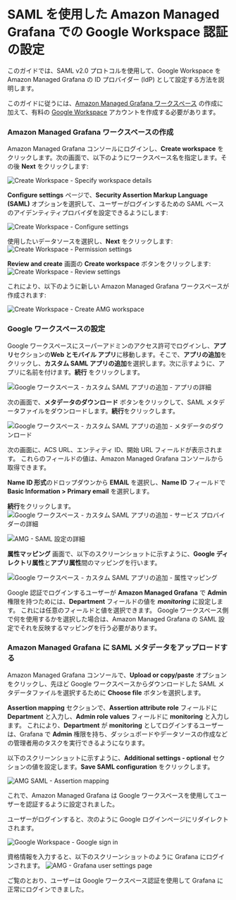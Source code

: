 # SAML を使用した Amazon Managed Grafana での Google Workspace 認証の設定

このガイドでは、SAML v2.0 プロトコルを使用して、Google Workspace を Amazon Managed Grafana の ID プロバイダー (IdP) として設定する方法を説明します。

このガイドに従うには、[Amazon Managed Grafana ワークスペース][amg-ws] の作成に加えて、有料の [Google Workspace][google-workspaces] アカウントを作成する必要があります。

### Amazon Managed Grafana ワークスペースの作成

Amazon Managed Grafana コンソールにログインし、**Create workspace** をクリックします。次の画面で、以下のようにワークスペース名を指定します。その後 **Next** をクリックします:

![Create Workspace - Specify workspace details](../images/amg-saml-google-auth/1.png)

**Configure settings** ページで、**Security Assertion Markup Language (SAML)** オプションを選択して、ユーザーがログインするための SAML ベースのアイデンティティプロバイダを設定できるようにします:

![Create Workspace - Configure settings](../images/amg-saml-google-auth/2.png)

使用したいデータソースを選択し、**Next** をクリックします:
![Create Workspace - Permission settings](../images/amg-saml-google-auth/3.png)

**Review and create** 画面の **Create workspace** ボタンをクリックします:
![Create Workspace - Review settings](../images/amg-saml-google-auth/4.png)

これにより、以下のように新しい Amazon Managed Grafana ワークスペースが作成されます:

![Create Workspace - Create AMG workspace](../images/amg-saml-google-auth/5.png)

### Google ワークスペースの設定

Google ワークスペースにスーパーアドミンのアクセス許可でログインし、**アプリ**セクションの**Web とモバイル アプリ**に移動します。そこで、**アプリの追加**をクリックし、**カスタム SAML アプリの追加**を選択します。次に示すように、アプリに名前を付けます。**続行** をクリックします。

![Google ワークスペース - カスタム SAML アプリの追加 - アプリの詳細](../images/amg-saml-google-auth/6.png)


次の画面で、**メタデータのダウンロード** ボタンをクリックして、SAML メタデータファイルをダウンロードします。**続行**をクリックします。

![Google ワークスペース - カスタム SAML アプリの追加 - メタデータのダウンロード](../images/amg-saml-google-auth/7.png)

次の画面に、ACS URL、エンティティ ID、開始 URL フィールドが表示されます。
これらのフィールドの値は、Amazon Managed Grafana コンソールから取得できます。

**Name ID 形式**のドロップダウンから **EMAIL** を選択し、**Name ID** フィールドで **Basic Information > Primary email** を選択します。

**続行**をクリックします。
![Google ワークスペース - カスタム SAML アプリの追加 - サービス プロバイダーの詳細](../images/amg-saml-google-auth/8.png)

![AMG - SAML 設定の詳細](../images/amg-saml-google-auth/9.png)

**属性マッピング** 画面で、以下のスクリーンショットに示すように、**Google ディレクトリ属性**と**アプリ属性**間のマッピングを行います。

![Google ワークスペース - カスタム SAML アプリの追加 - 属性マッピング](../images/amg-saml-google-auth/10.png)

Google 認証でログインするユーザーが **Amazon Managed Grafana** で **Admin** 権限を持つためには、**Department** フィールドの値を ***monitoring*** に設定します。 これには任意のフィールドと値を選択できます。 Google ワークスペース側で何を使用するかを選択した場合は、Amazon Managed Grafana の SAML 設定でそれを反映するマッピングを行う必要があります。

### Amazon Managed Grafana に SAML メタデータをアップロードする

Amazon Managed Grafana コンソールで、**Upload or copy/paste** オプションをクリックし、先ほど Google ワークスペースからダウンロードした SAML メタデータファイルを選択するために **Choose file** ボタンを選択します。

**Assertion mapping** セクションで、**Assertion attribute role** フィールドに **Department** と入力し、**Admin role values** フィールドに **monitoring** と入力します。
これにより、**Department** が **monitoring** としてログインするユーザーは、Grafana で **Admin** 権限を持ち、ダッシュボードやデータソースの作成などの管理者用のタスクを実行できるようになります。

以下のスクリーンショットに示すように、**Additional settings - optional** セクションの値を設定します。**Save SAML configuration** をクリックします。

![AMG SAML - Assertion mapping](../images/amg-saml-google-auth/11.png)

これで、Amazon Managed Grafana は Google ワークスペースを使用してユーザーを認証するように設定されました。

ユーザーがログインすると、次のように Google ログインページにリダイレクトされます。

![Google Workspace - Google sign in](../images/amg-saml-google-auth/12.png)

資格情報を入力すると、以下のスクリーンショットのように Grafana にログインされます。
![AMG - Grafana user settings page](../images/amg-saml-google-auth/13.png)

ご覧のとおり、ユーザーは Google ワークスペース認証を使用して Grafana に正常にログインできました。

[google-workspaces]: https://workspace.google.com/
[amg-ws]: https://docs.aws.amazon.com/grafana/latest/userguide/getting-started-with-AMG.html#AMG-getting-started-workspace
